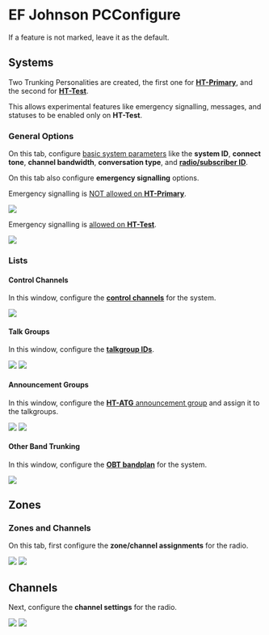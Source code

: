# EF Johnson PCConfigure

If a feature is not marked, leave it as the default.

## Systems

Two Trunking Personalities are created, the first one for [**HT-Primary**](../README.md#ht-primary), and the second for [**HT-Test**](../README.md#ht-test).

This allows experimental features like emergency signalling, messages, and statuses to be enabled only on **HT-Test**.

### General Options

On this tab, configure [basic system parameters](../README.md#general-system-info) like the **system ID**, **connect tone**, **channel bandwidth**, **conversation type**, and [**radio/subscriber ID**](../README.md#unit--radio--subscriber-id).

On this tab also configure **emergency signalling** options.

Emergency signalling is [NOT allowed on **HT-Primary**](../README.md#ht-primary).

![](../images/pcconfigure/system-1.png)

Emergency signalling is [allowed on **HT-Test**](../README.md#ht-test).

![](../images/pcconfigure/system-2.png)

### Lists

#### Control Channels

In this window, configure the [**control channels**](../README.md#control-channels) for the system.

![](../images/pcconfigure/lists/control-channels.png)

#### Talk Groups

In this window, configure the [**talkgroup IDs**](../README.md#talkgroups).

![](../images/pcconfigure/lists/talk-groups-1.png)
![](../images/pcconfigure/lists/talk-groups-2.png)

#### Announcement Groups

In this window, configure the [**HT-ATG** announcement group](../README.md#ht-atg) and assign it to the talkgroups.

![](../images/pcconfigure/lists/announcement-groups-1.png)
![](../images/pcconfigure/lists/announcement-groups-2.png)

#### Other Band Trunking

In this window, configure the [**OBT bandplan**](../README.md#obt-bandplan) for the system.

![](../images/pcconfigure/lists/other-band-trunking.png)

## Zones

### Zones and Channels

On this tab, first configure the **zone/channel assignments** for the radio.

![](../images/pcconfigure/zone/edit-zone.png)
![](../images/pcconfigure/zone/zones-and-channels.png)

## Channels

Next, configure the **channel settings** for the radio.

![](../images/pcconfigure/zone/channel-1.png)
![](../images/pcconfigure/zone/channel-2.png)
